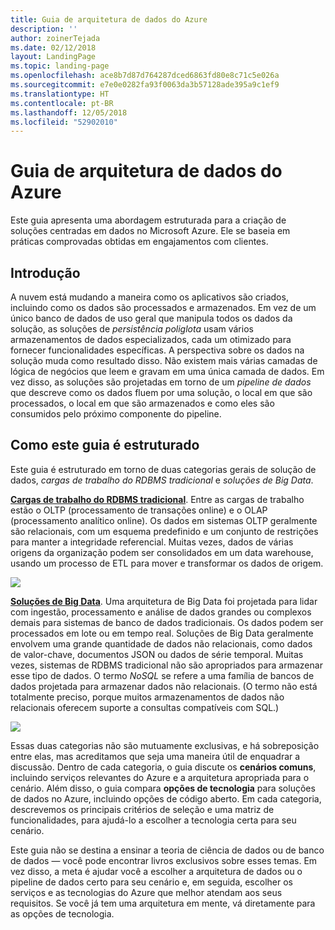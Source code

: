 ```yaml
---
title: Guia de arquitetura de dados do Azure
description: ''
author: zoinerTejada
ms.date: 02/12/2018
layout: LandingPage
ms.topic: landing-page
ms.openlocfilehash: ace8b7d87d764287dced6863fd80e8c71c5e026a
ms.sourcegitcommit: e7e0e0282fa93f0063da3b57128ade395a9c1ef9
ms.translationtype: HT
ms.contentlocale: pt-BR
ms.lasthandoff: 12/05/2018
ms.locfileid: "52902010"
---
```

# <a name="azure-data-architecture-guide"></a>Guia de arquitetura de dados do Azure

Este guia apresenta uma abordagem estruturada para a criação de soluções centradas em dados no Microsoft Azure. Ele se baseia em práticas comprovadas obtidas em engajamentos com clientes.

## <a name="introduction"></a>Introdução

A nuvem está mudando a maneira como os aplicativos são criados, incluindo como os dados são processados e armazenados. Em vez de um único banco de dados de uso geral que manipula todos os dados da solução, as soluções de _persistência poliglota_ usam vários armazenamentos de dados especializados, cada um otimizado para fornecer funcionalidades específicas. A perspectiva sobre os dados na solução muda como resultado disso. Não existem mais várias camadas de lógica de negócios que leem e gravam em uma única camada de dados. Em vez disso, as soluções são projetadas em torno de um *pipeline de dados* que descreve como os dados fluem por uma solução, o local em que são processados, o local em que são armazenados e como eles são consumidos pelo próximo componente do pipeline. 

## <a name="how-this-guide-is-structured"></a>Como este guia é estruturado

Este guia é estruturado em torno de duas categorias gerais de solução de dados, *cargas de trabalho do RDBMS tradicional* e *soluções de Big Data*. 

**[Cargas de trabalho do RDBMS tradicional](./relational-data/index.md)**. Entre as cargas de trabalho estão o OLTP (processamento de transações online) e o OLAP (processamento analítico online). Os dados em sistemas OLTP geralmente são relacionais, com um esquema predefinido e um conjunto de restrições para manter a integridade referencial. Muitas vezes, dados de várias origens da organização podem ser consolidados em um data warehouse, usando um processo de ETL para mover e transformar os dados de origem.

![](./images/guide-rdbms.svg)

**[Soluções de Big Data](./big-data/index.md)**. Uma arquitetura de Big Data foi projetada para lidar com ingestão, processamento e análise de dados grandes ou complexos demais para sistemas de banco de dados tradicionais. Os dados podem ser processados em lote ou em tempo real. Soluções de Big Data geralmente envolvem uma grande quantidade de dados não relacionais, como dados de valor-chave, documentos JSON ou dados de série temporal. Muitas vezes, sistemas de RDBMS tradicional não são apropriados para armazenar esse tipo de dados. O termo *NoSQL* se refere a uma família de bancos de dados projetada para armazenar dados não relacionais. (O termo não está totalmente preciso, porque muitos armazenamentos de dados não relacionais oferecem suporte a consultas compatíveis com SQL.)

![](./images/guide-big-data.svg)

Essas duas categorias não são mutuamente exclusivas, e há sobreposição entre elas, mas acreditamos que seja uma maneira útil de enquadrar a discussão. Dentro de cada categoria, o guia discute os **cenários comuns**, incluindo serviços relevantes do Azure e a arquitetura apropriada para o cenário. Além disso, o guia compara **opções de tecnologia** para soluções de dados no Azure, incluindo opções de código aberto. Em cada categoria, descrevemos os principais critérios de seleção e uma matriz de funcionalidades, para ajudá-lo a escolher a tecnologia certa para seu cenário. 

Este guia não se destina a ensinar a teoria de ciência de dados ou de banco de dados &mdash; você pode encontrar livros exclusivos sobre esses temas. Em vez disso, a meta é ajudar você a escolher a arquitetura de dados ou o pipeline de dados certo para seu cenário e, em seguida, escolher os serviços e as tecnologias do Azure que melhor atendam aos seus requisitos. Se você já tem uma arquitetura em mente, vá diretamente para as opções de tecnologia.
